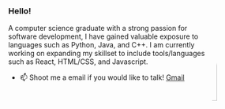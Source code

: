 ### Hello!

<img width="20%" align="right" style="border-radius:50%" alt="Github" src="https://i.imgur.com/Wb64Jle.png" />

A computer science graduate with a strong passion for software development, I have gained valuable exposure to languages such as Python, Java, and C++. I am currently working on expanding my skillset to include tools/languages such as React, HTML/CSS, and Javascript. 

- 📫 Shoot me a email if you would like to talk!   [Gmail](mailto:jayson.murphy99@gmail.com)
